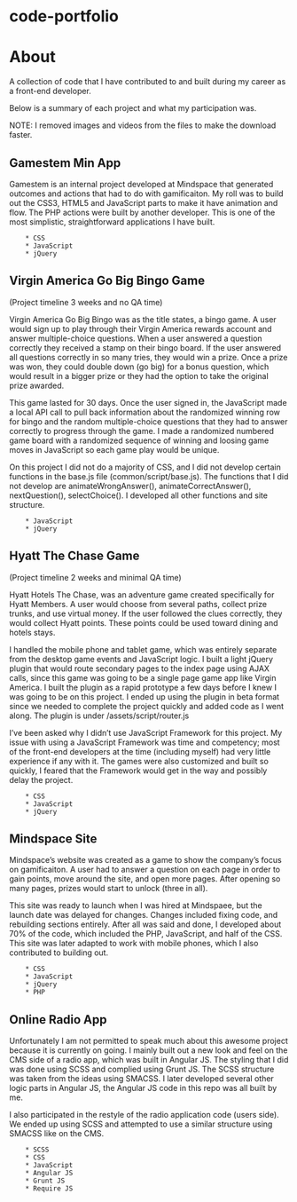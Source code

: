 code-portfolio
==============

# About

A collection of code that I have contributed to and built during my career as a front-end developer.

Below is a summary of each project and what my participation was.

NOTE: I removed images and videos from the files to make the download faster. 

## Gamestem Min App

Gamestem is an internal project developed at Mindspace that generated outcomes and actions that had to do with gamificaiton. My roll was to build out the CSS3, HTML5 and JavaScript parts to make it have animation and flow. The PHP actions were built by another developer. This is one of the most simplistic, straightforward applications I have built.

        * CSS
        * JavaScript
        * jQuery

## Virgin America Go Big Bingo Game

(Project timeline 3 weeks and no QA time)

Virgin America Go Big Bingo was as the title states, a bingo game. A user would sign up to play through their Virgin America rewards account and answer multiple-choice questions. When a user answered a question correctly they received a stamp on their bingo board. If the user answered all questions correctly in so many tries, they would win a prize. Once a prize was won, they could double down (go big) for a bonus question, which would result in a bigger prize or they had the option to take the original prize awarded.

This game lasted for 30 days. Once the user signed in, the JavaScript made a local API call to pull back information about the randomized winning row for bingo and the random multiple-choice questions that they had to answer correctly to progress through the game. I made a randomized numbered game board with a randomized sequence of winning and loosing game moves in JavaScript so each game play would be unique.

On this project I did not do a majority of CSS, and I did not develop certain functions in the base.js file (common/script/base.js). The functions that I did not develop are animateWrongAnswer(), animateCorrectAnswer(), nextQuestion(), selectChoice(). I developed all other functions and site structure.

        * JavaScript
        * jQuery

## Hyatt The Chase Game

(Project timeline 2 weeks and minimal QA time)

Hyatt Hotels The Chase, was an adventure game created specifically for Hyatt Members. A user would choose from several paths, collect prize trunks, and use virtual money. If the user followed the clues correctly, they would collect Hyatt points. These points could be used toward dining and hotels stays. 

I handled the mobile phone and tablet game, which was entirely separate from the desktop game events and JavaScript logic. I built a light jQuery plugin that would route secondary pages to the index page using AJAX calls, since this game was going to be a single page game app like Virgin America. I built the plugin as a rapid prototype a few days before I knew I was going to be on this project. I ended up using the plugin in beta format since we needed to complete the project quickly and added code as I went along. The plugin is under /assets/script/router.js

I’ve been asked why I didn’t use JavaScript Framework for this project. My issue with using a JavaScript Framework was time and competency; most of the front-end developers at the time (including myself) had very little experience if any with it. The games were also customized and built so quickly, I feared that the Framework would get in the way and possibly delay the project.

        * CSS
        * JavaScript
        * jQuery

## Mindspace Site

Mindspace’s website was created as a game to show the company’s focus on gamificaiton. A user had to answer a question on each page in order to gain points, move around the site, and open more pages. After opening so many pages, prizes would start to unlock (three in all).

This site was ready to launch when I was hired at Mindspaee, but the launch date was delayed for changes. Changes included fixing code, and rebuilding sections entirely. After all was said and done, I developed about 70% of the code, which included the PHP, JavaScript, and half of the CSS. This site was later adapted to work with mobile phones, which I also contributed to building out. 

        * CSS
        * JavaScript
        * jQuery
        * PHP

## Online Radio App

Unfortunately I am not permitted to speak much about this awesome project because it is currently on going. I mainly built out a new look and feel on the CMS side of a radio app, which was built in Angular JS. The styling that I did was done using SCSS and complied using Grunt JS. The SCSS structure was taken from the ideas using SMACSS. I later developed several other logic parts in Angular JS, the Angular JS code in this repo was all built by me.

I also participated in the restyle of the radio application code (users side). We ended up using SCSS and attempted to use a similar structure using SMACSS like on the CMS.

        * SCSS
        * CSS
        * JavaScript
        * Angular JS
        * Grunt JS
        * Require JS
